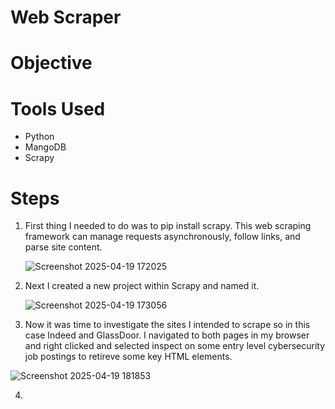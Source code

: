 # Web Scraper

# Objective

# Tools Used
- Python
- MangoDB
- Scrapy
# Steps
1. First thing I needed to do was to pip install scrapy. This web scraping framework can manage requests asynchronously, follow links, and parse site content.

   ![Screenshot 2025-04-19 172025](https://github.com/user-attachments/assets/e8867cb9-bd0d-400b-8b66-25975424cf3a)

2. Next I created a new project within Scrapy and named it.

   ![Screenshot 2025-04-19 173056](https://github.com/user-attachments/assets/a88593c0-8ebe-45eb-a2ff-a42e0d3eb481)

3. Now it was time to investigate the sites I intended to scrape so in this case Indeed and GlassDoor. I navigated to both pages in my browser and right clicked and selected inspect on some entry level cybersecurity job postings to retireve some key HTML elements.

![Screenshot 2025-04-19 181853](https://github.com/user-attachments/assets/55bdd0ef-81f5-4718-a630-5e8b3a4b77d5)

4. 

